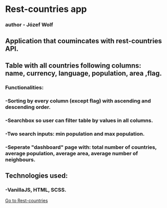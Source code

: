 # Rest-countries app 
### author - Józef Wolf
## Application that coumincates with rest-countries API.
## Table with all countries following columns: name, currency, language, population, area ,flag.

### Functionalities:
### -Sorting by every column (except flag) with ascending and descending order.
### -Searchbox so user can filter table by values in all columns.
### -Two search inputs: min population and max population.
### -Seperate "dashboard" page with: total number of countries, average population, average area, average number of neighbours.

## Technologies used: 
### -VanillaJS, HTML, SCSS. 


[Go to Rest-countries](https://jozef-wolf.github.io/rest-countries/)
